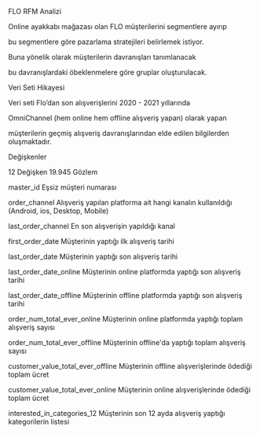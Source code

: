 
FLO RFM Analizi

Online ayakkabı mağazası olan FLO müşterilerini segmentlere ayırıp

bu segmentlere göre pazarlama stratejileri belirlemek istiyor.

Buna yönelik olarak müşterilerin davranışları tanımlanacak

bu davranışlardaki öbeklenmelere göre gruplar oluşturulacak.

Veri Seti Hikayesi

Veri seti Flo’dan son alışverişlerini 2020 - 2021 yıllarında

OmniChannel (hem online hem offline alışveriş yapan) olarak yapan

müşterilerin geçmiş alışveriş davranışlarından elde edilen bilgilerden oluşmaktadır.

Değişkenler

12 Değişken 19.945 Gözlem

master_id Eşsiz müşteri numarası

order_channel Alışveriş yapılan platforma ait hangi kanalın kullanıldığı (Android, ios, Desktop, Mobile)

last_order_channel En son alışverişin yapıldığı kanal

first_order_date Müşterinin yaptığı ilk alışveriş tarihi

last_order_date Müşterinin yaptığı son alışveriş tarihi

last_order_date_online Müşterinin online platformda yaptığı son alışveriş tarihi

last_order_date_offline Müşterinin offline platformda yaptığı son alışveriş tarihi

order_num_total_ever_online Müşterinin online platformda yaptığı toplam alışveriş sayısı

order_num_total_ever_offline Müşterinin offline'da yaptığı toplam alışveriş sayısı

customer_value_total_ever_offline Müşterinin offline alışverişlerinde ödediği toplam ücret

customer_value_total_ever_online Müşterinin online alışverişlerinde ödediği toplam ücret

interested_in_categories_12 Müşterinin son 12 ayda alışveriş yaptığı kategorilerin listesi

